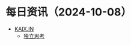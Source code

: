 ﻿# 每日资讯（2024-10-08）

- [KAIX.IN](https://kaix.in/feed/)
  - [独立思考](https://kaix.in/2024/1008-independent/)
